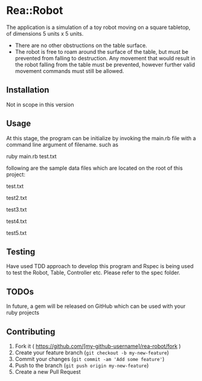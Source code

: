 # Rea::Robot

The application is a simulation of a toy robot moving on a square tabletop,
  of dimensions 5 units x 5 units.
- There are no other obstructions on the table surface.
- The robot is free to roam around the surface of the table, but must be
  prevented from falling to destruction. Any movement that would result in the
  robot falling from the table must be prevented, however further valid
  movement commands must still be allowed.

## Installation

Not in scope in this version

## Usage

At this stage, the program can be initialize by invoking the main.rb file with a command line argument of filename. such as 

ruby main.rb test.txt

following are the sample data files which are located on the root of this project:

test.txt

test2.txt

test3.txt

test4.txt

test5.txt

## Testing

Have used TDD approach to develop this program and Rspec is being used to test the Robot, Table, Controller etc. Please refer to the spec folder.

## TODOs

In future, a gem will be released on GitHub which can be used with your ruby projects

## Contributing

1. Fork it ( https://github.com/[my-github-username]/rea-robot/fork )
2. Create your feature branch (`git checkout -b my-new-feature`)
3. Commit your changes (`git commit -am 'Add some feature'`)
4. Push to the branch (`git push origin my-new-feature`)
5. Create a new Pull Request
